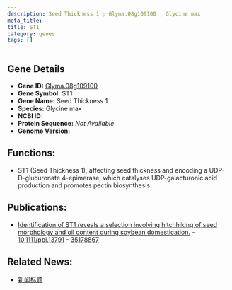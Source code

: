 ```yaml
---
description: Seed Thickness 1 ; Glyma.08g109100 ; Glycine max
meta_title:
title: ST1
category: genes
tags: []
---
```


## Gene Details
- **Gene ID:**	[Glyma.08g109100](https://www.maizegdb.org/gene_center/gene/Glyma.08g109100)
- **Gene Symbol:** ST1
- **Gene Name:** Seed Thickness 1
- **Species:** Glycine max
- **NCBI ID:** [  ]()
- **Protein Sequence:** *Not Available*
- **Genome Version:** []()

## Functions:
   - ST1 (Seed Thickness 1), affecting seed thickness and encoding a UDP-D-glucuronate 4-epimerase, which catalyses UDP-galacturonic acid production and promotes pectin biosynthesis.

## Publications:
   - [Identification of ST1 reveals a selection involving hitchhiking of seed morphology and oil content during soybean domestication.]( https://onlinelibrary.wiley.com/doi/10.1111/pbi.13791 ) - [10.1111/pbi.13791]( https://onlinelibrary.wiley.com/doi/10.1111/pbi.13791 ) - [35178867](https://pubmed.ncbi.nlm.nih.gov/35178867/)

## Related News:
   - [新闻标题](https://mp.weixin.qq.com/s?__biz=Mzg3MDEwNDEyMg==&mid=2247525667&idx=2&sn=a9ce49ac176a73e9f63997925ab851a4&chksm=ce90c876f9e74160f3133970f4b8c99d35fc7451b9595e0d48c8864ab7be9ef73167cb2e0ca0&scene=27#wechat_redirect)

